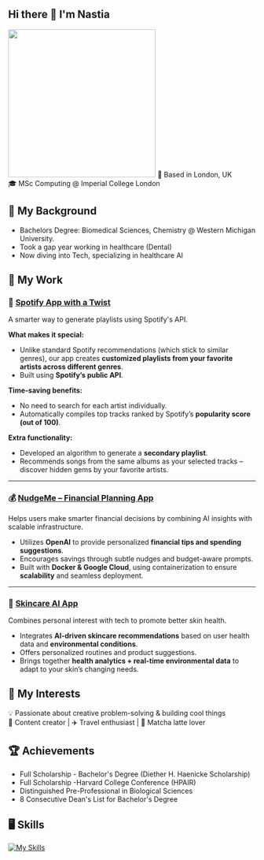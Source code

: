 ## Hi there 👋 I'm Nastia
<img src="https://tenor.com/view/doge-doge-meme-dog-shiba-inu-shiba-gif-14403561217751308271" width="300"/>
📍 Based in London, UK </br>
🎓 MSc Computing @ Imperial College London</br>

## 🧚 My Background
- Bachelors Degree: Biomedical Sciences, Chemistry @ Western Michigan University. </br>
- Took a gap year working in healthcare (Dental)</br>
- Now diving into Tech, specializing in healthcare AI </br>

## 🥯 My Work 
### 🎵 [Spotify App with a Twist](https://github.com/ICL-SSE-Group/SSESpotifyProject)

A smarter way to generate playlists using Spotify's API.

**What makes it special:**
- Unlike standard Spotify recommendations (which stick to similar genres), our app creates **customized playlists from your favorite artists across different genres**.
- Built using **Spotify’s public API**.

**Time-saving benefits:**
- No need to search for each artist individually.
- Automatically compiles top tracks ranked by Spotify’s **popularity score (out of 100)**.

**Extra functionality:**
- Developed an algorithm to generate a **secondary playlist**.
- Recommends songs from the same albums as your selected tracks – discover hidden gems by your favorite artists.

---

### 💰 [NudgeMe – Financial Planning App](https://github.com/ICL-SSE-Group/NudgeMe)

Helps users make smarter financial decisions by combining AI insights with scalable infrastructure.

- Utilizes **OpenAI** to provide personalized **financial tips and spending suggestions**.
- Encourages savings through subtle nudges and budget-aware prompts.
- Built with **Docker & Google Cloud**, using containerization to ensure **scalability** and seamless deployment.

---

### 🧴 [Skincare AI App](https://github.com/nxstiaa/Skincare_platform)

Combines personal interest with tech to promote better skin health.

- Integrates **AI-driven skincare recommendations** based on user health data and **environmental conditions**.
- Offers personalized routines and product suggestions.
- Brings together **health analytics + real-time environmental data** to adapt to your skin’s changing needs.


## 🚀 My Interests
💡 Passionate about creative problem-solving & building cool things</br>
📸 Content creator | ✈️ Travel enthusiast | 🍃 Matcha latte lover</br>

## 🏆 Achievements 
- Full Scholarship - Bachelor's Degree (Diether H. Haenicke Scholarship)
- Full Scholarship -Harvard College Conference (HPAIR)
- Distinguished Pre-Professional in Biological Sciences
- 8 Consecutive Dean's List for Bachelor's Degree

## 🖥 Skills 
[![My Skills](https://skillicons.dev/icons?i=cpp,html,anaconda,gcp,docker,discord,figma,flask,github,gitlab,git,notion,py,vscode&perline=5)](https://skillicons.dev)  
<!--
**nxstiaa/nxstiaa** is a ✨ _special_ ✨ repository because its `README.md` (this file) appears on your GitHub profile.

Here are some ideas to get you started:

- 🔭 I’m currently working on ...
- 🌱 I’m currently learning ...
- 👯 I’m looking to collaborate on ...
- 🤔 I’m looking for help with ...
- 💬 Ask me about ...
- 📫 How to reach me: ...
- 😄 Pronouns: ...
- ⚡ Fun fact: ...
-->
